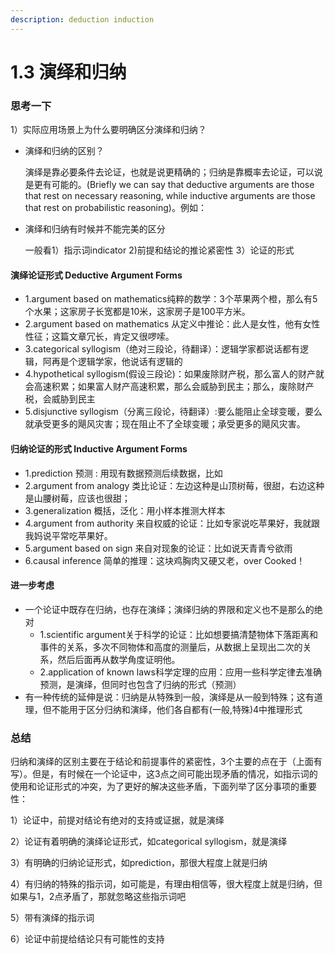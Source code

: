 ```yaml
---
description: deduction induction
---
```


# 1.3 演绎和归纳

### 思考一下

1）实际应用场景上为什么要明确区分演绎和归纳？

*   演绎和归纳的区别？

    演绎是靠必要条件去论证，也就是说更精确的；归纳是靠概率去论证，可以说是更有可能的。(Briefly we can say that deductive arguments are those that rest on necessary reasoning, while inductive arguments are those that rest on probabilistic reasoning)。例如：
*   演绎和归纳有时候并不能完美的区分

    一般看1）指示词indicator 2)前提和结论的推论紧密性 3）论证的形式

#### 演绎论证形式 Deductive Argument Forms

* 1.argument based on mathematics纯粹的数学：3个苹果两个橙，那么有5个水果；这家房子长宽都是10米，这家房子是100平方米。
* 2.argument based on mathematics 从定义中推论：此人是女性，他有女性性征；这篇文章冗长，肯定又很啰嗦。
* 3.categorical syllogism（绝对三段论，待翻译）：逻辑学家都说话都有逻辑，阿再是个逻辑学家，他说话有逻辑的
* 4.hypothetical syllogism(假设三段论)：如果废除财产税，那么富人的财产就会高速积累；如果富人财产高速积累，那么会威胁到民主；那么，废除财产税，会威胁到民主
* 5.disjunctive syllogism（分离三段论，待翻译）:要么能阻止全球变暖，要么就承受更多的飓风灾害；现在阻止不了全球变暖；承受更多的飓风灾害。

#### 归纳论证的形式 Inductive Argument Forms

* 1.prediction 预测 : 用现有数据预测后续数据，比如
* 2.argument from analogy 类比论证：左边这种是山顶树莓，很甜，右边这种是山腰树莓，应该也很甜；
* 3.generalization 概括，泛化：用小样本推测大样本
* 4.argument from authority 来自权威的论证：比如专家说吃苹果好，我就跟我妈说平常吃苹果好。
* ​5.argument based on sign 来自对现象的论证：比如说天青青兮欲雨
* 6.causal inference 简单的推理：这块鸡胸肉又硬又老，over Cooked！

#### 进一步考虑

* 一个论证中既存在归纳，也存在演绎；演绎归纳的界限和定义也不是那么的绝对
  * 1.scientific argument关于科学的论证：比如想要搞清楚物体下落距离和事件的关系，多次不同物体和高度的测量后，从数据上呈现出二次的关系，然后后面再从数学角度证明他。
  * 2.application  of known laws科学定理的应用：应用一些科学定律去准确预测，是演绎，但同时也包含了归纳的形式（预测）
* 有一种传统的延伸是说：归纳是从特殊到一般，演绎是从一般到特殊；这有道理，但不能用于区分归纳和演绎，他们各自都有(一般,特殊)4中推理形式

### 总结

归纳和演绎的区别主要在于结论和前提事件的紧密性，3个主要的点在于（上面有写）。但是，有时候在一个论证中，这3点之间可能出现矛盾的情况，如指示词的使用和论证形式的冲突，为了更好的解决这些矛盾，下面列举了区分事项的重要性：

1）论证中，前提对结论有绝对的支持或证据，就是演绎

2）论证有着明确的演绎论证形式，如categorical syllogism，就是演绎

3）有明确的归纳论证形式，如prediction，那很大程度上就是归纳

4）有归纳的特殊的指示词，如可能是，有理由相信等，很大程度上就是归纳，但如果与1，2点矛盾了，那就忽略这些指示词吧

5）带有演绎的指示词

6）论证中前提给结论只有可能性的支持

